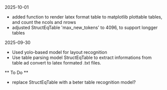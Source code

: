 2025-10-01
- added function to render latex format table to matplotlib plottable tables, and count the ncols and nrows
- adjusted StructEqTable 'max_new_tokens' to 4096, to support longger tables

2025-09-30
- Used yolo-based model for layout recognition
- Use table parsing model StructEqTable to extract informations from table ad convert to latex formated .txt files.

** To Do **
- replace StructEqTable with a beter table recognition model?